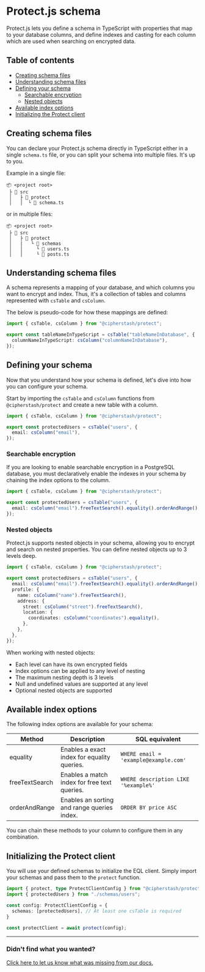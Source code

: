 # Protect.js schema

Protect.js lets you define a schema in TypeScript with properties that map to your database columns, and define indexes and casting for each column which are used when searching on encrypted data.

## Table of contents

- [Creating schema files](#creating-schema-files)
- [Understanding schema files](#understanding-schema-files)
- [Defining your schema](#defining-your-schema)
  - [Searchable encryption](#searchable-encryption)
  - [Nested objects](#nested-objects)
- [Available index options](#available-index-options)
- [Initializing the Protect client](#initializing-the-protect-client)

## Creating schema files

You can declare your Protect.js schema directly in TypeScript either in a single `schema.ts` file, or you can split your schema into multiple files. It's up to you.

Example in a single file:

```
📦 <project root>
 ├ 📂 src
 │   ├ 📂 protect
 │   │  └ 📜 schema.ts
```

or in multiple files:

```
📦 <project root>
 ├ 📂 src
 │   ├ 📂 protect
 │   |   └ 📂 schemas
 │   │     └ 📜 users.ts
 │   │     └ 📜 posts.ts
```

## Understanding schema files

A schema represents a mapping of your database, and which columns you want to encrypt and index. Thus, it's a collection of tables and columns represented with `csTable` and `csColumn`.

The below is pseudo-code for how these mappings are defined:

```ts
import { csTable, csColumn } from "@cipherstash/protect";

export const tableNameInTypeScript = csTable("tableNameInDatabase", {
  columnNameInTypeScript: csColumn("columnNameInDatabase"),
});
```

## Defining your schema

Now that you understand how your schema is defined, let's dive into how you can configure your schema.

Start by importing the `csTable` and `csColumn` functions from `@cipherstash/protect` and create a new table with a column.

```ts
import { csTable, csColumn } from "@cipherstash/protect";

export const protectedUsers = csTable("users", {
  email: csColumn("email"),
});
```

### Searchable encryption

If you are looking to enable searchable encryption in a PostgreSQL database, you must declaratively enable the indexes in your schema by chaining the index options to the column.

```ts
import { csTable, csColumn } from "@cipherstash/protect";

export const protectedUsers = csTable("users", {
  email: csColumn("email").freeTextSearch().equality().orderAndRange(),
});
```

### Nested objects

Protect.js supports nested objects in your schema, allowing you to encrypt and search on nested properties. You can define nested objects up to 3 levels deep.

```ts
import { csTable, csColumn } from "@cipherstash/protect";

export const protectedUsers = csTable("users", {
  email: csColumn("email").freeTextSearch().equality().orderAndRange(),
  profile: {
    name: csColumn("name").freeTextSearch(),
    address: {
      street: csColumn("street").freeTextSearch(),
      location: {
        coordinates: csColumn("coordinates").equality(),
      },
    },
  },
});
```

When working with nested objects:
- Each level can have its own encrypted fields
- Index options can be applied to any level of nesting
- The maximum nesting depth is 3 levels
- Null and undefined values are supported at any level
- Optional nested objects are supported

## Available index options

The following index options are available for your schema:

| **Method** | **Description** | **SQL equivalent** |
| ----------- | --------------- | ------------------ |
| equality   | Enables a exact index for equality queries. | `WHERE email = 'example@example.com'` |
| freeTextSearch   | Enables a match index for free text queries. | `WHERE description LIKE '%example%'` |
| orderAndRange   | Enables an sorting and range queries index. | `ORDER BY price ASC` |

You can chain these methods to your column to configure them in any combination.

## Initializing the Protect client

You will use your defined schemas to initialize the EQL client.
Simply import your schemas and pass them to the `protect` function.

```ts
import { protect, type ProtectClientConfig } from "@cipherstash/protect";
import { protectedUsers } from "./schemas/users";

const config: ProtectClientConfig = {
  schemas: [protectedUsers], // At least one csTable is required
}

const protectClient = await protect(config);
```
---

### Didn't find what you wanted?

[Click here to let us know what was missing from our docs.](https://github.com/cipherstash/protectjs/issues/new?template=docs-feedback.yml&title=[Docs:]%20Feedback%20on%schema.md)
